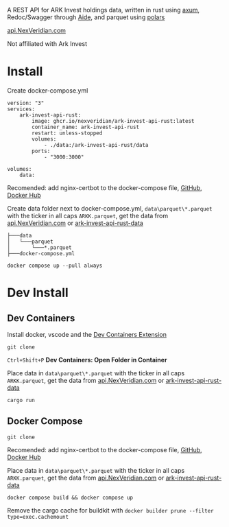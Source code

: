 A REST API for ARK Invest holdings data, written in rust using [axum](https://github.com/tokio-rs/axum), Redoc/Swagger through [Aide](https://github.com/tamasfe/aide), and parquet using [polars](https://github.com/pola-rs/polars)

[api.NexVeridian.com](https://api.NexVeridian.com)

Not affiliated with Ark Invest

# Install

Create docker-compose.yml
```
version: "3"
services:
    ark-invest-api-rust:
        image: ghcr.io/nexveridian/ark-invest-api-rust:latest
        container_name: ark-invest-api-rust
        restart: unless-stopped
        volumes:
            - ./data:/ark-invest-api-rust/data
        ports:
            - "3000:3000"

volumes:
    data:
```
Recomended: add nginx-certbot to the docker-compose file, [GitHub](https://github.com/JonasAlfredsson/docker-nginx-certbot#run-with-docker-compose), [Docker Hub](https://hub.docker.com/r/jonasal/nginx-certbot) 

Create data folder next to docker-compose.yml, `data\parquet\*.parquet` with the ticker in all caps `ARKK.parquet`, get the data from [api.NexVeridian.com](https://api.NexVeridian.com) or [ark-invest-api-rust-data](https://github.com/NexVeridian/ark-invest-api-rust-data)

```
├───data
│   └───parquet
│   	└───*.parquet
├───docker-compose.yml
```

`docker compose up --pull always`

# Dev Install
## Dev Containers
Install docker, vscode and the [Dev Containers Extension](https://marketplace.visualstudio.com/items?itemName=ms-vscode-remote.remote-containers)

`git clone`

`Ctrl+Shift+P` **Dev Containers: Open Folder in Container**

Place data in `data\parquet\*.parquet` with the ticker in all caps `ARKK.parquet`, get the data from [api.NexVeridian.com](https://api.NexVeridian.com) or [ark-invest-api-rust-data](https://github.com/NexVeridian/ark-invest-api-rust)

`cargo run`

## Docker Compose
`git clone`

Recomended: add nginx-certbot to the docker-compose file, [GitHub](https://github.com/JonasAlfredsson/docker-nginx-certbot#run-with-docker-compose), [Docker Hub](https://hub.docker.com/r/jonasal/nginx-certbot) 

Place data in `data\parquet\*.parquet` with the ticker in all caps `ARKK.parquet`, get the data from [api.NexVeridian.com](https://api.NexVeridian.com) or [ark-invest-api-rust-data](https://github.com/NexVeridian/ark-invest-api-rust)

`docker compose build && docker compose up`

Remove the cargo cache for buildkit with `docker builder prune --filter type=exec.cachemount`
